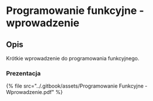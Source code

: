 # Programowanie funkcyjne - wprowadzenie

## Opis

Krótkie wprowadzenie do programowania funkcyjnego.

### Prezentacja

{% file src="../.gitbook/assets/Programowanie Funkcyjne - Wprowadzenie.pdf" %}
